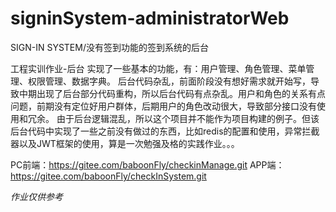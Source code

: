 # signinSystem-administratorWeb
SIGN-IN SYSTEM/没有签到功能的签到系统的后台

工程实训作业-后台
实现了一些基本的功能，有：用户管理、角色管理、菜单管理、权限管理、数据字典。
后台代码杂乱，前面阶段没有想好需求就开始写，导致中期出现了后台部分代码重构，所以后台代码有点杂乱。用户和角色的关系有点问题，前期没有定位好用户群体，后期用户的角色改动很大，导致部分接口没有使用和冗余。
由于后台逻辑混乱，所以这个项目并不能作为项目构建的例子。但该后台代码中实现了一些之前没有做过的东西，比如redis的配置和使用，异常拦截器以及JWT框架的使用，算是一次勉强及格的实践作业。。。

PC前端：https://gitee.com/baboonFly/checkinManage.git
APP端：https://gitee.com/baboonFly/checkInSystem.git

*作业仅供参考*
